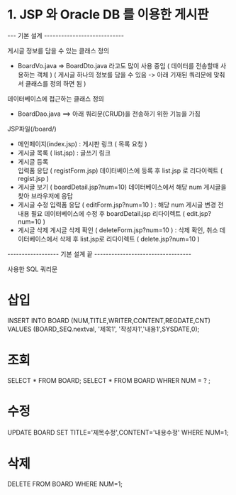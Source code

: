 # 1. JSP 와 Oracle DB 를 이용한 게시판

--- 기본 설계 ----------------------------

게시글 정보를 담을 수 있는 클래스 정의
 - BoardVo.java  => BoardDto.java 라고도 많이 사용 중임 ( 데이터를 전송할때 사용하는 객체 )
( 게시글 하나의 정보를 담을 수 있음 -> 아래 기재된 쿼리문에 맞춰서 클래스를 정의 하면 됨 )

데이터베이스에 접근하는 클래스 정의
- BoardDao.java ==> 아래 쿼리문(CRUD)을 전송하기 위한 기능을 가짐

JSP파일(/board/)
- 메인페이지(index.jsp) :  게시판 링크 ( 목록 요청 )
- 게시글 목록 ( list.jsp) : 글쓰기 링크
- 게시글 등록  
	입력폼 응답 ( registForm.jsp)
	데이터베이스에 등록 후 list.jsp 로 리다이렉트 ( regist.jsp ) 
- 게시글 보기 ( boardDetail.jsp?num=10)
	데이터베이스에서 해당 num 게시글을 찾아 브라우저에 응답
- 게시글 수정
	입력폼 응답 ( editForm.jsp?num=10 ) : 해당 num 게시글 변경 전 내용 필요
	데이터베이스에 수정 후 boardDetail.jsp 리다이렉트 ( edit.jsp?num=10 ) 
- 게시글 삭제
	게시글 삭제 확인 ( deleteForm.jsp?num=10 ) : 삭제 확인, 취소
	데이터베이스에서 삭제 후 list.jsp로 리다이렉트 ( delete.jsp?num=10 )

------------------ 기본 설계 끝 ----------------------------------


사용한 SQL 쿼리문

# 삽입
INSERT INTO BOARD (NUM,TITLE,WRITER,CONTENT,REGDATE,CNT)
VALUES (BOARD_SEQ.nextval, '제목1', '작성자1','내용1',SYSDATE,0);

# 조회
SELECT * FROM BOARD;
SELECT * FROM BOARD WHRER NUM =  ? ;

# 수정
UPDATE BOARD SET TITLE='제목수정',CONTENT='내용수정' WHERE NUM=1;

# 삭제
DELETE FROM BOARD WHERE NUM=1;
